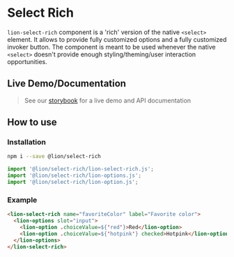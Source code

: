 # Select Rich

`lion-select-rich` component is a 'rich' version of the native `<select>` element.
It allows to provide fully customized options and a fully customized invoker button.
The component is meant to be used whenever the native `<select>` doesn't provide enough
styling/theming/user interaction opportunities.

## Live Demo/Documentation

> See our [storybook](http://lion-web-components.netlify.com/?path=/docs/buttons-button) for a live demo and API documentation

## How to use

### Installation

```sh
npm i --save @lion/select-rich
```

```js
import '@lion/select-rich/lion-select-rich.js';
import '@lion/select-rich/lion-options.js';
import '@lion/select-rich/lion-option.js';
```

### Example

```html
<lion-select-rich name="favoriteColor" label="Favorite color">
  <lion-options slot="input">
    <lion-option .choiceValue=${'red'}>Red</lion-option>
    <lion-option .choiceValue=${'hotpink'} checked>Hotpink</lion-option>
  </lion-options>
</lion-select-rich>
```
